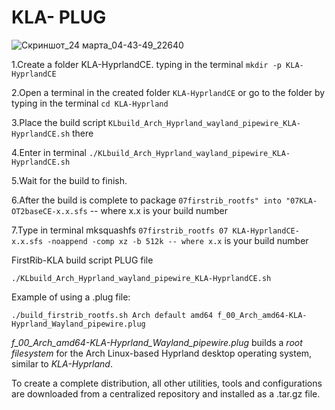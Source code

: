 # KLA- PLUG
![Скриншот_24 марта_04-43-49_22640](https://github.com/sofijacom/KLA-Hyprland/assets/107557749/9cb7631c-6fd2-4c3c-9c21-7225ee09fd70)

1.Create a folder KLA-HyprlandCE. typing in the terminal ```mkdir -p KLA-HyprlandCE```

2.Open a terminal in the created folder ```KLA-HyprlandCE``` or go to the folder by typing in the terminal ```cd KLA-Hyprland```

3.Place the build script  ```KLbuild_Arch_Hyprland_wayland_pipewire_KLA-HyprlandCE.sh```  there

4.Enter in terminal ```./KLbuild_Arch_Hyprland_wayland_pipewire_KLA-HyprlandCE.sh```

5.Wait for the build to finish.

6.After the build is complete to package ```07firstrib_rootfs" into "07KLA-OT2baseCE-x.x.sfs``` -- where x.x is your build number

7.Type in terminal mksquashfs ```07firstrib_rootfs 07 KLA-HyprlandCE-x.x.sfs -noappend -comp xz -b 512k -- where x.x``` is your build number

FirstRib-KLA build script PLUG file

```./KLbuild_Arch_Hyprland_wayland_pipewire_KLA-HyprlandCE.sh```

Example of using a .plug file:

```./build_firstrib_rootfs.sh Arch default amd64 f_00_Arch_amd64-KLA-Hyprland_Wayland_pipewire.plug```

*f_00_Arch_amd64-KLA-Hyprland_Wayland_pipewire.plug* builds a *root filesystem* for the Arch Linux-based Hyprland desktop operating system, similar to *KLA-Hyprland*.

To create a complete distribution, all other utilities, tools and configurations are downloaded from a centralized repository and installed as a .tar.gz file.

